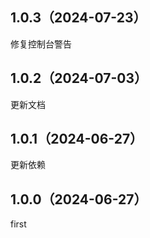 ## 1.0.3（2024-07-23）
修复控制台警告
## 1.0.2（2024-07-03）
更新文档
## 1.0.1（2024-06-27）
更新依赖
## 1.0.0（2024-06-27）
first

